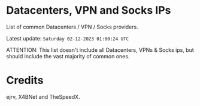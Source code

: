 # Datacenters, VPN and Socks IPs
 
List of common Datacenters / VPN / Socks providers. 

Latest update: `Saturday 02-12-2023 01:00:24 UTC` 

ATTENTION: This list doesn't include all Datacenters, VPNs & Socks ips, 
but should include the vast majority of common ones.

# Credits
ejrv, X4BNet and TheSpeedX.
